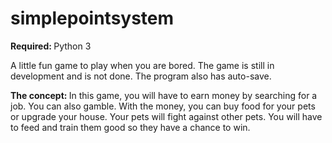 # simplepointsystem

<b> Required: </b>
Python 3

A little fun game to play when you are bored. The game is still in development and is not done.
The program also has auto-save.

<b> The concept: </b>
In this game, you will have to earn money by searching for a job. You can also gamble. 
With the money, you can buy food for your pets or upgrade your house. Your pets will fight against other pets. You will have to feed and train them good so they have a chance to win.
